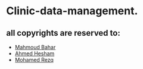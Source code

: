 # Clinic-data-management.
## all copyrights are reserved to:
- [Mahmoud Bahar](https://github.com/MahmoudBahar)
- [Ahmed Hesham](https://github.com/aiiitsh)
- [Mohamed Rezq](https://github.com/mohamed22311)
